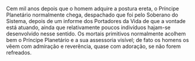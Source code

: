 ﻿Cem mil anos depois que o homem adquire a postura ereta, o Príncipe Planetário normalmente chega, despachado que foi pelo Soberano do Sistema, depois de um informe dos Portadores da Vida de que a vontade está atuando, ainda que relativamente poucos indivíduos hajam-se desenvolvido nesse sentido. Os mortais primitivos normalmente acolhem bem o Príncipe Planetário e a sua assessoria visível; de fato os homens os vêem com admiração e reverência, quase com adoração, se não forem refreados.